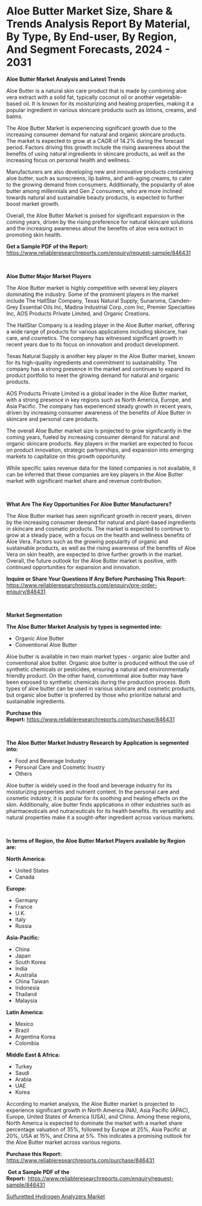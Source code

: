 <p><h1>Aloe Butter Market Size, Share & Trends Analysis Report By Material, By Type, By End-user, By Region, And Segment Forecasts, 2024 - 2031</h1></p><p><strong>Aloe Butter Market Analysis and Latest Trends</strong></p>
<p><p>Aloe Butter is a natural skin care product that is made by combining aloe vera extract with a solid fat, typically coconut oil or another vegetable-based oil. It is known for its moisturizing and healing properties, making it a popular ingredient in various skincare products such as lotions, creams, and balms.</p><p>The Aloe Butter Market is experiencing significant growth due to the increasing consumer demand for natural and organic skincare products. The market is expected to grow at a CAGR of 14.2% during the forecast period. Factors driving this growth include the rising awareness about the benefits of using natural ingredients in skincare products, as well as the increasing focus on personal health and wellness.</p><p>Manufacturers are also developing new and innovative products containing aloe butter, such as sunscreens, lip balms, and anti-aging creams, to cater to the growing demand from consumers. Additionally, the popularity of aloe butter among millennials and Gen Z consumers, who are more inclined towards natural and sustainable beauty products, is expected to further boost market growth.</p><p>Overall, the Aloe Butter Market is poised for significant expansion in the coming years, driven by the rising preference for natural skincare solutions and the increasing awareness about the benefits of aloe vera extract in promoting skin health.</p></p>
<p><strong>Get a Sample PDF of the Report:&nbsp;</strong> <a href="https://www.reliableresearchreports.com/enquiry/request-sample/846431">https://www.reliableresearchreports.com/enquiry/request-sample/846431</a></p>
<p>&nbsp;</p>
<p><strong>Aloe Butter Major Market Players</strong></p>
<p><p>The Aloe Butter market is highly competitive with several key players dominating the industry. Some of the prominent players in the market include The HallStar Company, Texas Natural Supply, Sunaroma, Camden-Grey Essential Oils Inc, Madina Industrial Corp.,com Inc, Premier Specialties Inc, AOS Products Private Limited, and Organic Creations. </p><p>The HallStar Company is a leading player in the Aloe Butter market, offering a wide range of products for various applications including skincare, hair care, and cosmetics. The company has witnessed significant growth in recent years due to its focus on innovation and product development.</p><p>Texas Natural Supply is another key player in the Aloe Butter market, known for its high-quality ingredients and commitment to sustainability. The company has a strong presence in the market and continues to expand its product portfolio to meet the growing demand for natural and organic products.</p><p>AOS Products Private Limited is a global leader in the Aloe Butter market, with a strong presence in key regions such as North America, Europe, and Asia Pacific. The company has experienced steady growth in recent years, driven by increasing consumer awareness of the benefits of Aloe Butter in skincare and personal care products.</p><p>The overall Aloe Butter market size is projected to grow significantly in the coming years, fueled by increasing consumer demand for natural and organic skincare products. Key players in the market are expected to focus on product innovation, strategic partnerships, and expansion into emerging markets to capitalize on this growth opportunity.</p><p>While specific sales revenue data for the listed companies is not available, it can be inferred that these companies are key players in the Aloe Butter market with significant market share and revenue contribution.</p></p>
<p>&nbsp;</p>
<p><strong>What Are The Key Opportunities For Aloe Butter Manufacturers?</strong></p>
<p><p>The Aloe Butter market has seen significant growth in recent years, driven by the increasing consumer demand for natural and plant-based ingredients in skincare and cosmetic products. The market is expected to continue to grow at a steady pace, with a focus on the health and wellness benefits of Aloe Vera. Factors such as the growing popularity of organic and sustainable products, as well as the rising awareness of the benefits of Aloe Vera on skin health, are expected to drive further growth in the market. Overall, the future outlook for the Aloe Butter market is positive, with continued opportunities for expansion and innovation.</p></p>
<p><strong>Inquire or Share Your Questions If Any Before Purchasing This Report:</strong> <a href="https://www.reliableresearchreports.com/enquiry/pre-order-enquiry/846431">https://www.reliableresearchreports.com/enquiry/pre-order-enquiry/846431</a></p>
<p>&nbsp;</p>
<p><strong>Market Segmentation</strong></p>
<p><strong>The Aloe Butter Market Analysis by types is segmented into:</strong></p>
<p><ul><li>Organic Aloe Butter</li><li>Conventional Aloe Butter</li></ul></p>
<p><p>Aloe butter is available in two main market types - organic aloe butter and conventional aloe butter. Organic aloe butter is produced without the use of synthetic chemicals or pesticides, ensuring a natural and environmentally friendly product. On the other hand, conventional aloe butter may have been exposed to synthetic chemicals during the production process. Both types of aloe butter can be used in various skincare and cosmetic products, but organic aloe butter is preferred by those who prioritize natural and sustainable ingredients.</p></p>
<p><strong>Purchase this Report:&nbsp;</strong><a href="https://www.reliableresearchreports.com/purchase/846431">https://www.reliableresearchreports.com/purchase/846431</a></p>
<p>&nbsp;</p>
<p><strong>The Aloe Butter Market Industry Research by Application is segmented into:</strong></p>
<p><ul><li>Food and Beverage Industry</li><li>Personal Care and Cosmetic Inustry</li><li>Others</li></ul></p>
<p><p>Aloe butter is widely used in the food and beverage industry for its moisturizing properties and nutrient content. In the personal care and cosmetic industry, it is popular for its soothing and healing effects on the skin. Additionally, aloe butter finds applications in other industries such as pharmaceuticals and nutraceuticals for its health benefits. Its versatility and natural properties make it a sought-after ingredient across various markets.</p></p>
<p>&nbsp;</p>
<p><strong>In terms of Region, the Aloe Butter Market Players available by Region are:</strong></p>
<p>
    <p> <strong> North America: </strong>
        <ul>
            <li>United States</li>
            <li>Canada</li>
        </ul>
        </p> 
    <p> <strong> Europe: </strong>
        <ul>
            <li>Germany</li>
            <li>France</li>
            <li>U.K.</li>
            <li>Italy</li>
            <li>Russia</li>
        </ul>
        </p> 
    <p> <strong> Asia-Pacific: </strong>
        <ul>
            <li>China</li>
            <li>Japan</li>
            <li>South Korea</li>
            <li>India</li>
            <li>Australia</li>
            <li>China Taiwan</li>
            <li>Indonesia</li>
            <li>Thailand</li>
            <li>Malaysia</li>
        </ul>
        </p> 
    <p> <strong> Latin America: </strong>
        <ul>
            <li>Mexico</li>
            <li>Brazil</li>
            <li>Argentina Korea</li>
            <li>Colombia</li>
        </ul>
        </p> 
    <p> <strong> Middle East & Africa: </strong>
        <ul>
            <li>Turkey</li>
            <li>Saudi</li>
            <li>Arabia</li>
            <li>UAE</li>
            <li>Korea</li>
        </ul>
    </p>
    </p>
<p><p>According to market analysis, the Aloe Butter market is projected to experience significant growth in North America (NA), Asia Pacific (APAC), Europe, United States of America (USA), and China. Among these regions, North America is expected to dominate the market with a market share percentage valuation of 35%, followed by Europe at 25%, Asia Pacific at 20%, USA at 15%, and China at 5%. This indicates a promising outlook for the Aloe Butter market across various regions.</p></p>
<p><strong>Purchase this Report: </strong><a href="https://www.reliableresearchreports.com/purchase/846431">https://www.reliableresearchreports.com/purchase/846431</a></p>
<p>&nbsp;<strong>Get a Sample PDF of the Report:&nbsp;&nbsp;</strong><a href="https://www.reliableresearchreports.com/enquiry/request-sample/846431">https://www.reliableresearchreports.com/enquiry/request-sample/846431</a></p>
<p><strong></strong></p>
<p><p><a href="https://carnation-joke-41f.notion.site/Sulfuretted-Hydrogen-Analyzers-Market-Size-Furnishes-Valuable-Information-Encompassing-Market-Share--3a3ec8f6909642c0869b20f03375989f">Sulfuretted Hydrogen Analyzers Market</a></p></p>